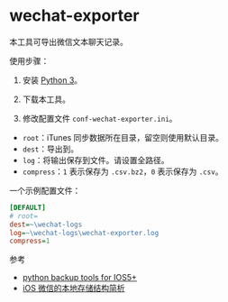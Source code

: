 # wechat-exporter

本工具可导出微信文本聊天记录。

使用步骤：

1. 安装 [Python 3](https://www.python.org/downloads/)。

2. 下载本工具。

3. 修改配置文件 `conf-wechat-exporter.ini`。

  * `root`：iTunes 同步数据所在目录，留空则使用默认目录。
  * `dest`：导出到。
  * `log`：将输出保存到文件。请设置全路径。
  * `compress`：`1` 表示保存为 `.csv.bz2`，`0` 表示保存为 `.csv`。

  一个示例配置文件：

``` ini
[DEFAULT]
# root=
dest=~\wechat-logs
log=~\wechat-logs\wechat-exporter.log
compress=1
```

参考
* [python backup tools for IOS5+](https://github.com/bo01ean/iphone-tools "python backup tools for IOS5+ - GitHub")
* [iOS 微信的本地存储结构简析](https://zhuanlan.zhihu.com/p/22474033 "iOS 微信的本地存储结构简析 - 伪红学家的文章 - 知乎专栏")
